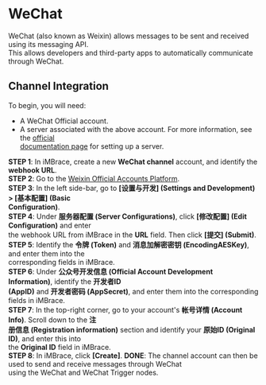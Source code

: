 # WeChat

WeChat (also known as Weixin) allows messages to be sent and received using its messaging API.  
This allows developers and third-party apps to automatically communicate through WeChat.  

## Channel Integration

To begin, you will need:  

- A WeChat Official account.  
- A server associated with the above account. For more information, see the [official  
documentation page](https://developers.weixin.qq.com/doc/offiaccount/en/Basic_Information/Access_Overview.html) for setting up a server.

**STEP 1**: In iMBrace, create a new **WeChat channel** account, and identify the **webhook URL**.  
**STEP 2**: Go to the [Weixin Official Accounts Platform](https://mp.weixin.qq.com/).  
**STEP 3**: In the left side-bar, go to **[设置与开发] (Settings and Development) > [基本配置] (Basic  
Configuration)**.  
**STEP 4**: Under **服务器配置 (Server Configurations)**, click **[修改配置] (Edit Configuration)** and enter  
the webhook URL from iMBrace in the **URL** field. Then click **[提交] (Submit)**.  
**STEP 5**: Identify the **令牌 (Token)** and **消息加解密密钥 (EncodingAESKey)**, and enter them into the  
corresponding fields in iMBrace.  
**STEP 6**: Under **公众号开发信息 (Official Account Development Information)**, identify the **开发者ID  
(AppID)** and **开发者密码 (AppSecret)**, and enter them into the corresponding fields in iMBrace.  
**STEP 7**: In the top-right corner, go to your account's **帐号详情 (Account Info)**. Scroll down to the **注  
册信息 (Registration information)** section and identify your **原始ID (Original ID)**, and enter this into  
the **Original ID** field in iMBrace.  
**STEP 8**: In iMBrace, click **[Create]**.
**DONE**: The channel account can then be used to send and receive messages through WeChat  
using the WeChat and WeChat Trigger nodes.
